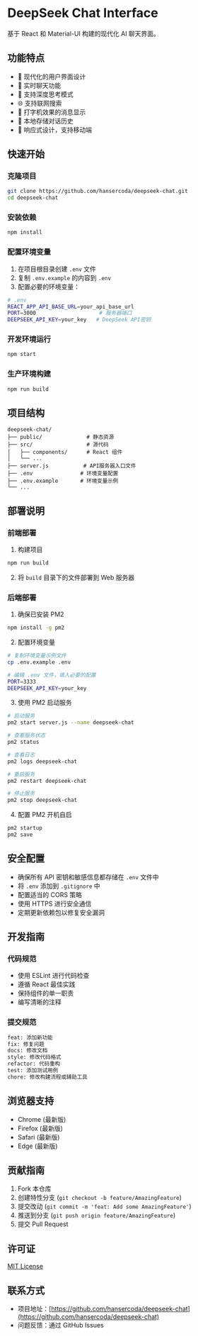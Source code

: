 # DeepSeek Chat Interface

基于 React 和 Material-UI 构建的现代化 AI 聊天界面。

## 功能特点

- 🎨 现代化的用户界面设计
- 💬 实时聊天功能
- 🤖 支持深度思考模式
- 🌐 支持联网搜索
- 📝 打字机效果的消息显示
- 💾 本地存储对话历史
- 📱 响应式设计，支持移动端

## 快速开始

### 克隆项目

```bash
git clone https://github.com/hansercoda/deepseek-chat.git
cd deepseek-chat
```

### 安装依赖

```bash
npm install
```

### 配置环境变量

1. 在项目根目录创建 `.env` 文件
2. 复制 `.env.example` 的内容到 `.env`
3. 配置必要的环境变量：

```bash
# .env
REACT_APP_API_BASE_URL=your_api_base_url
PORT=3000                    # 服务器端口
DEEPSEEK_API_KEY=your_key   # DeepSeek API密钥
```

### 开发环境运行

```bash
npm start
```

### 生产环境构建

```bash
npm run build
```

## 项目结构

```
deepseek-chat/
├── public/              # 静态资源
├── src/                 # 源代码
│   ├── components/      # React 组件
│   └── ...
├── server.js           # API服务器入口文件
├── .env               # 环境变量配置
├── .env.example       # 环境变量示例
└── ...
```

## 部署说明

### 前端部署

1. 构建项目
```bash
npm run build
```

2. 将 `build` 目录下的文件部署到 Web 服务器

### 后端部署

1. 确保已安装 PM2
```bash
npm install -g pm2
```

2. 配置环境变量
```bash
# 复制环境变量示例文件
cp .env.example .env

# 编辑 .env 文件，填入必要的配置
PORT=3333
DEEPSEEK_API_KEY=your_key
```

3. 使用 PM2 启动服务
```bash
# 启动服务
pm2 start server.js --name deepseek-chat

# 查看服务状态
pm2 status

# 查看日志
pm2 logs deepseek-chat

# 重启服务
pm2 restart deepseek-chat

# 停止服务
pm2 stop deepseek-chat
```

4. 配置 PM2 开机自启
```bash
pm2 startup
pm2 save
```

## 安全配置

- 确保所有 API 密钥和敏感信息都存储在 `.env` 文件中
- 将 `.env` 添加到 `.gitignore` 中
- 配置适当的 CORS 策略
- 使用 HTTPS 进行安全通信
- 定期更新依赖包以修复安全漏洞

## 开发指南

### 代码规范

- 使用 ESLint 进行代码检查
- 遵循 React 最佳实践
- 保持组件的单一职责
- 编写清晰的注释

### 提交规范

```bash
feat: 添加新功能
fix: 修复问题
docs: 修改文档
style: 修改代码格式
refactor: 代码重构
test: 添加测试用例
chore: 修改构建流程或辅助工具
```

## 浏览器支持

- Chrome (最新版)
- Firefox (最新版)
- Safari (最新版)
- Edge (最新版)

## 贡献指南

1. Fork 本仓库
2. 创建特性分支 (`git checkout -b feature/AmazingFeature`)
3. 提交改动 (`git commit -m 'feat: Add some AmazingFeature'`)
4. 推送到分支 (`git push origin feature/AmazingFeature`)
5. 提交 Pull Request

## 许可证

[MIT License](LICENSE)

## 联系方式

- 项目地址：[https://github.com/hansercoda/deepseek-chat](https://github.com/hansercoda/deepseek-chat)
- 问题反馈：通过 GitHub Issues 
